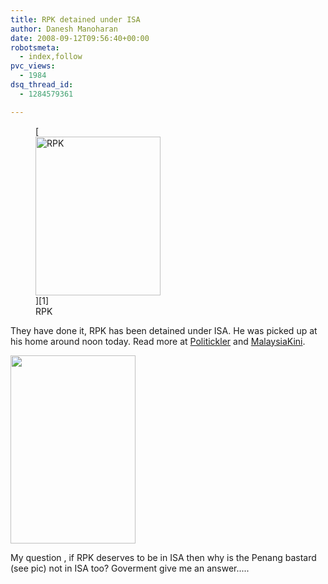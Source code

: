 ```yaml
---
title: RPK detained under ISA
author: Danesh Manoharan
date: 2008-09-12T09:56:40+00:00
robotsmeta:
  - index,follow
pvc_views:
  - 1984
dsq_thread_id:
  - 1284579361

---
```

<figure id="attachment_903" aria-describedby="caption-attachment-903" style="width: 200px" class="wp-caption alignnone">[<img loading="lazy" class="size-medium wp-image-903" title="RPK" src="/wp-content/uploads/2008/09/rpk-isa.jpg" alt="RPK" width="200" height="254" />][1]<figcaption id="caption-attachment-903" class="wp-caption-text">RPK</figcaption></figure>

They have done it, RPK has been detained under ISA. He was picked up at his home around noon today. Read more at [Politickler][2] and [MalaysiaKini][3].

[<img loading="lazy" class="alignnone size-medium wp-image-904" title="ahmad-ismail" src="/wp-content/uploads/2008/09/ahmad-ismail.jpg" alt="" width="200" height="301" />][4]

My question , if RPK deserves to be in ISA then why is the Penang bastard (see pic) not in ISA too? Goverment give me an answer.....

 [1]: /wp-content/uploads/2008/09/rpk-isa.jpg
 [2]: http://politickler.com/posts/raja-petra-detained-under-isa/
 [3]: http://www1.malaysiakini.com/news/89544
 [4]: /wp-content/uploads/2008/09/ahmad-ismail.jpg